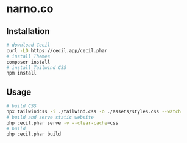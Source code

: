 # narno.co

## Installation

```bash
# download Cecil
curl -LO https://cecil.app/cecil.phar
# install Themes
composer install
# install Tailwind CSS
npm install
```

## Usage

```bash
# build CSS
npx tailwindcss -i ./tailwind.css -o ./assets/styles.css --watch
# build and serve static website
php cecil.phar serve -v --clear-cache=css
# build
php cecil.phar build
```
